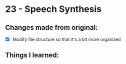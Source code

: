 # 23 - Speech Synthesis

## Changes made from original:
- [x] Modify file structure so that it's a bit more organized

## Things I learned:
